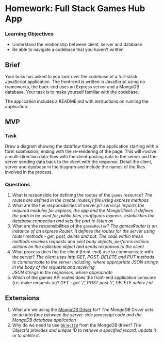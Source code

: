 # Homework: Full Stack Games Hub App

### Learning Objectives

- Understand the relationship between client, server and database
- Be able to navigate a codebase that you haven't written

## Brief

Your boss has asked to you look over the codebase of a full-stack JavaScript application. The front-end is written in JavaScript using no frameworks, the back-end uses an Express server and a MongoDB database. Your task is to make yourself familiar with the codebase.

The application includes a README.md with instructions on running the application.

## MVP

### Task

Draw a diagram showing the dataflow through the application starting with a form submission, ending with the re-rendering of the page. This will involve a multi-direction data-flow with the client posting data to the server and the server sending data back to the client with the response. Detail the client, server and database in the diagram and include the names of the files involved in the process.

### Questions

1. What is responsible for defining the routes of the `games` resource?
  *The routes are defined in the create_router.js file using express methods*
2. What are the the responsibilities of server.js?
  *server.js imports the required modules for express, the app and the MongoClient.
   It defines the path to be used for public files, configures express, establishes
   the database connection and sets the port to listen on*
3. What are the responsibilities of the `gamesRouter`?
  *The gamesRouter is an instance of an express Router. It defines the routes for
   the server using router methods - get, post, delete and put. The code within these
   methods receives requests and sent body objects, performs actions actions on the
   collection object and sends responses to the client*
4. What process does the the client (front-end) use to communicate with the server?
  *The client uses http GET, POST, DELETE and PUT methods to communicate to the server
   including, where appropriate JSON strings in the body of the requests and receiving  
   JSON strings in the responses, where appropriate*
5. Which of the games API routes does the front-end application consume (i.e. make requests to)?
  *GET - get '/', POST post '/', DELETE delete /:id*

## Extensions

1. What are we using the [MongoDB Driver](http://mongodb.github.io/node-mongodb-native/) for?
  *The MongoDB Driver acts an an interface between the server-side javascript code and the
   MongoDB database application*
2. Why do we need to use [`ObjectId`](https://mongodb.github.io/node-mongodb-native/api-bson-generated/objectid.html) from the MongoDB driver?
 *The ObjectId provides and unique ID to retrieve a specified record, update it or to delete it.*

